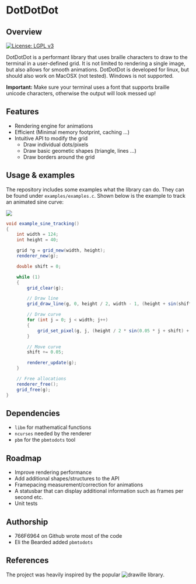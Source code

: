 # DotDotDot
## Overview

[![License: LGPL v3](https://img.shields.io/badge/License-LGPL%20v3-blue.svg)](https://www.gnu.org/licenses/lgpl-3.0)

DotDotDot is a performant library that uses braille characters to draw to the terminal in a user-defined grid.
It is not limited to rendering a single image, but also allows for smooth animations.
DotDotDot is developed for linux, but should also work on MacOSX (not tested). Windows is not supported.

**Important:** Make sure your terminal uses a font that supports braille unicode characters, otherwise the output will look messed up!

## Features
- Rendering engine for animations
- Efficient (Minimal memory footprint, caching ...)
- Intuitive API to modify the grid
    - Draw individual dots/pixels
    - Draw basic geometic shapes (triangle, lines ...)
    - Draw borders around the grid 

## Usage & examples
The repository includes some examples what the library can do. They can be found under `examples/examples.c`.
Shown below is the example to track an animated sine curve:

![](https://i.imgur.com/bS5iAUP.gif)

```csharp
void example_sine_tracking()
{
    int width = 124;
    int height = 40;

    grid *g = grid_new(width, height);
    renderer_new(g);

    double shift = 0;

    while (1)
    {
        grid_clear(g);

        // Draw line
        grid_draw_line(g, 0, height / 2, width - 1, (height + sin(shift) * height) / 2);

        // Draw curve
        for (int j = 0; j < width; j++)
        {
            grid_set_pixel(g, j, (height / 2 * sin(0.05 * j + shift) + height / 2));
        }

        // Move curve
        shift += 0.05;

        renderer_update(g);
    }

    // Free allocations
    renderer_free();
    grid_free(g);
}
```

## Dependencies
- `libm` for mathematical functions
- `ncurses` needed by the renderer
- `pbm` for the `pbmtodots` tool

## Roadmap
- Improve rendering performance
- Add additional shapes/structures to the API
- Framepacing measurement/correction for animations
- A statusbar that can display additional information such as frames per second etc.
- Unit tests

## Authorship
- 766F6964 on Github wrote most of the code
- Eli the Bearded added `pbmtodots`
## References
The project was heavily inspired by the popular ![drawille library](https://github.com/asciimoo/drawille).
